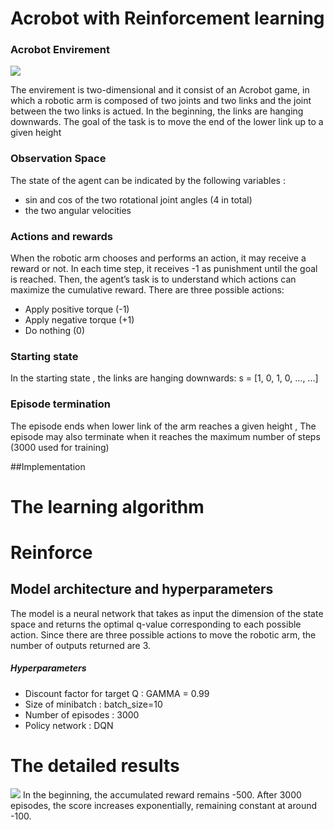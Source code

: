 # Acrobot with Reinforcement learning
### Acrobot Envirement
![](https://i.postimg.cc/3JDvJgrk/alii.png)



The envirement is two-dimensional and it consist of an Acrobot  game, in which a robotic arm is composed of two joints and two links and the joint between the two links is actued. In the beginning, the links are hanging downwards. The goal of the task is to move the end of the lower link up to a given height 
### Observation Space
The state of the agent can be indicated by the following variables :
- sin and cos of the two rotational joint angles (4 in total)
- the two angular velocities



### Actions and rewards
When the robotic arm chooses and performs an action, it may receive a reward or not. In each time step, it receives -1 as punishment until the goal is reached. Then, the agent’s task is to understand which actions can maximize the cumulative reward. There are three possible actions:
- Apply positive torque (-1)
- Apply negative torque (+1)
- Do nothing (0)


### Starting state
In the starting state , the links are hanging downwards: s = [1, 0, 1, 0, ..., ...]

### Episode termination
The episode ends when lower link of the arm reaches a given height , The episode may also terminate when it reaches the maximum number of steps (3000 used for training)

##Implementation
# The learning algorithm
# Reinforce
## Model architecture and  hyperparameters
The model is a neural network that takes as input the dimension of the state space and returns the optimal q-value corresponding to each possible action. Since there are three possible actions to move the robotic arm, the number of outputs returned are 3.
##### Hyperparameters
- Discount factor for target Q : GAMMA = 0.99
- Size of minibatch : batch_size=10
- Number of episodes : 3000
- Policy network : DQN

# The detailed results
![](https://i.postimg.cc/gcLVn9Nc/dsds.png)
In the beginning, the accumulated reward remains -500. After 3000 episodes, the score increases exponentially, remaining constant at around -100.








